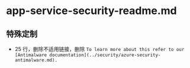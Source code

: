 # app-service-security-readme.md

## 特殊定制

* 25 行，删除不适用链接，删除 `To learn more about this refer to our [Antimalware documentation](../security/azure-security-antimalware.md).`